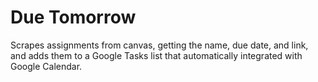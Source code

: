 # Due Tomorrow

Scrapes assignments from canvas, getting the name, due date, and link, and adds them to a Google Tasks list that automatically integrated with Google Calendar.
